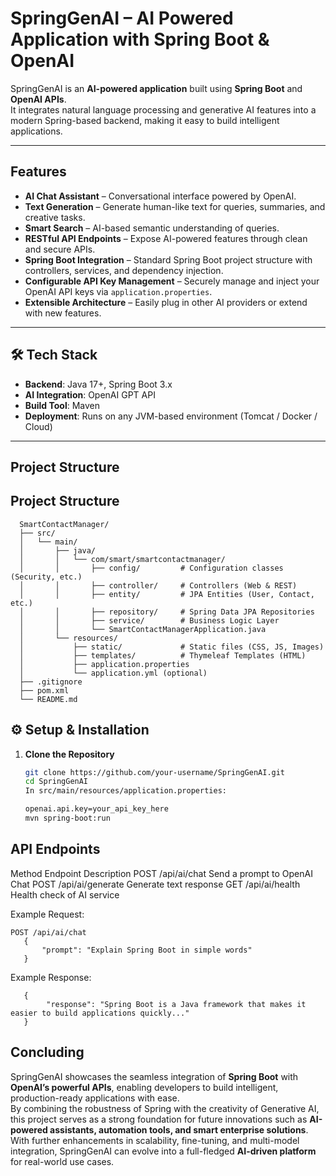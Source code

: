 #  SpringGenAI – AI Powered Application with Spring Boot & OpenAI

SpringGenAI is an **AI-powered application** built using **Spring Boot** and **OpenAI APIs**.  
It integrates natural language processing and generative AI features into a modern Spring-based backend, making it easy to build intelligent applications.

---

##  Features

- **AI Chat Assistant** – Conversational interface powered by OpenAI.
- **Text Generation** – Generate human-like text for queries, summaries, and creative tasks.
- **Smart Search** – AI-based semantic understanding of queries.
- **RESTful API Endpoints** – Expose AI-powered features through clean and secure APIs.
- **Spring Boot Integration** – Standard Spring Boot project structure with controllers, services, and dependency injection.
- **Configurable API Key Management** – Securely manage and inject your OpenAI API keys via `application.properties`.
- **Extensible Architecture** – Easily plug in other AI providers or extend with new features.

---

## 🛠 Tech Stack

- **Backend**: Java 17+, Spring Boot 3.x  
- **AI Integration**: OpenAI GPT API  
- **Build Tool**: Maven     
- **Deployment**: Runs on any JVM-based environment (Tomcat / Docker / Cloud)  

---

##  Project Structure
## Project Structure
      SmartContactManager/
      ├── src/
      │   └── main/
      │       ├── java/
      │       │   └── com/smart/smartcontactmanager/
      │       │       ├── config/         # Configuration classes (Security, etc.)
      │       │       ├── controller/     # Controllers (Web & REST)
      │       │       ├── entity/         # JPA Entities (User, Contact, etc.)
      │       │       ├── repository/     # Spring Data JPA Repositories
      │       │       ├── service/        # Business Logic Layer
      │       │       └── SmartContactManagerApplication.java
      │       └── resources/
      │           ├── static/             # Static files (CSS, JS, Images)
      │           ├── templates/          # Thymeleaf Templates (HTML) 
      │           ├── application.properties
      │           └── application.yml (optional)
      ├── .gitignore
      ├── pom.xml
      └── README.md



## ⚙️ Setup & Installation

1. **Clone the Repository**
   ```bash
   git clone https://github.com/your-username/SpringGenAI.git
   cd SpringGenAI
   In src/main/resources/application.properties:

   openai.api.key=your_api_key_here
   mvn spring-boot:run
##   API Endpoints
Method	Endpoint	Description
POST	/api/ai/chat	Send a prompt to OpenAI Chat
POST	/api/ai/generate	Generate text response
GET	/api/ai/health	Health check of AI service

Example Request:

    POST /api/ai/chat
       {
           "prompt": "Explain Spring Boot in simple words"
       }
Example Response:

       {
            "response": "Spring Boot is a Java framework that makes it easier to build applications quickly..."
       }

## Concluding

SpringGenAI showcases the seamless integration of **Spring Boot** with **OpenAI’s powerful APIs**, enabling developers to build intelligent, production-ready applications with ease.  
By combining the robustness of Spring with the creativity of Generative AI, this project serves as a strong foundation for future innovations such as **AI-powered assistants, automation tools, and smart enterprise solutions**.  
With further enhancements in scalability, fine-tuning, and multi-model integration, SpringGenAI can evolve into a full-fledged **AI-driven platform** for real-world use cases.

